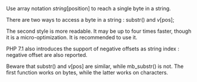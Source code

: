 Use array notation $string[$position] to reach a single byte in a string.

There are two ways to access a byte in a string : substr() and $v[$pos];

The second style is more readable. It may be up to four times faster, though it is a micro-optimization. It is recommended to use it. 

PHP 7.1 also introduces the support of negative offsets as string index : negative offset are also reported.

<?php

$string = ab人cde;

echo substr($string, $pos, 1);
echo $string[$pos];
echo mb_substr($string, $pos, 1);

// $pos = 1
// bbb
// $pos = 2
// ??人

?>

Beware that substr() and $v[$pos] are similar, while mb_substr() is not. The first function works on bytes, while the latter works on characters.